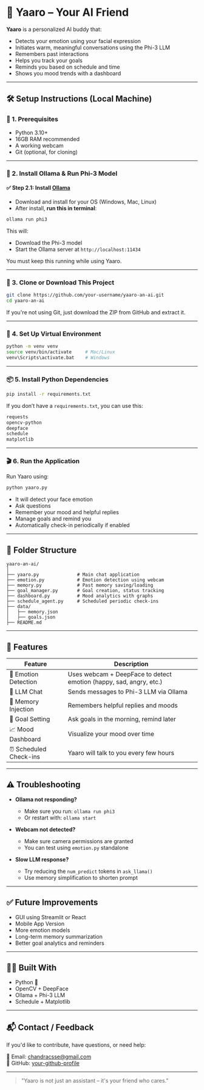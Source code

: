 # 🤖 Yaaro – Your AI Friend

**Yaaro** is a personalized AI buddy that:
- Detects your emotion using your facial expression
- Initiates warm, meaningful conversations using the Phi-3 LLM
- Remembers past interactions
- Helps you track your goals
- Reminds you based on schedule and time
- Shows you mood trends with a dashboard

---

## 🛠️ Setup Instructions (Local Machine)

### 🧩 1. Prerequisites
- Python 3.10+
- 16GB RAM recommended
- A working webcam
- Git (optional, for cloning)

---

### 🚀 2. Install Ollama & Run Phi-3 Model

#### ✅ Step 2.1: Install [Ollama](https://ollama.com/download)
- Download and install for your OS (Windows, Mac, Linux)
- After install, **run this in terminal**:

```bash
ollama run phi3
```

This will:
- Download the Phi-3 model
- Start the Ollama server at `http://localhost:11434`

You must keep this running while using Yaaro.

---

### 🐍 3. Clone or Download This Project

```bash
git clone https://github.com/your-username/yaaro-an-ai.git
cd yaaro-an-ai
```

If you're not using Git, just download the ZIP from GitHub and extract it.

---

### 🔧 4. Set Up Virtual Environment

```bash
python -m venv venv
source venv/bin/activate     # Mac/Linux
venv\Scripts\activate.bat    # Windows
```

---

### 📦 5. Install Python Dependencies

```bash
pip install -r requirements.txt
```

If you don’t have a `requirements.txt`, you can use this:

```txt
requests
opencv-python
deepface
schedule
matplotlib
```

---

### 🎬 6. Run the Application

Run Yaaro using:

```bash
python yaaro.py
```

- It will detect your face emotion
- Ask questions
- Remember your mood and helpful replies
- Manage goals and remind you
- Automatically check-in periodically if enabled

---

## 📁 Folder Structure

```
yaaro-an-ai/
│
├── yaaro.py              # Main chat application
├── emotion.py            # Emotion detection using webcam
├── memory.py             # Past memory saving/loading
├── goal_manager.py       # Goal creation, status tracking
├── dashboard.py          # Mood analytics with graphs
├── schedule_agent.py     # Scheduled periodic check-ins
├── data/
│   ├── memory.json
│   ├── goals.json
├── README.md
```

---

## 🧠 Features

| Feature                  | Description |
|--------------------------|-------------|
| 🤗 Emotion Detection     | Uses webcam + DeepFace to detect emotion (happy, sad, angry, etc.) |
| 💬 LLM Chat              | Sends messages to Phi-3 LLM via Ollama |
| 🧠 Memory Injection      | Remembers helpful replies and moods |
| 📅 Goal Setting          | Ask goals in the morning, remind later |
| 📈 Mood Dashboard        | Visualize your mood over time |
| ⏰ Scheduled Check-ins   | Yaaro will talk to you every few hours |

---

## ⚠️ Troubleshooting

- **Ollama not responding?**
  - Make sure you run: `ollama run phi3`
  - Or restart with: `ollama start`

- **Webcam not detected?**
  - Make sure camera permissions are granted
  - You can test using `emotion.py` standalone

- **Slow LLM response?**
  - Try reducing the `num_predict` tokens in `ask_llama()`
  - Use memory simplification to shorten prompt

---

## ✅ Future Improvements
- GUI using Streamlit or React
- Mobile App Version
- More emotion models
- Long-term memory summarization
- Better goal analytics and reminders

---

## 👨‍💻 Built With

- Python 🐍
- OpenCV + DeepFace
- Ollama + Phi-3 LLM
- Schedule + Matplotlib

---

## 📬 Contact / Feedback

If you'd like to contribute, have questions, or need help:

📧 Email: chandracsse@gmail.com  
🐙 GitHub: [your-github-profile](https://github.com/chandu-css)

---

> "Yaaro is not just an assistant – it's your friend who cares."
